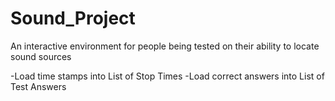 # Sound_Project
An interactive environment for people being tested on their ability to locate sound sources


-Load time stamps into List of Stop Times
-Load correct answers into List of Test Answers
